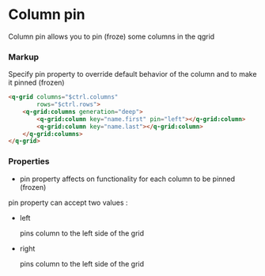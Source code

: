 # Column pin

Column pin allows you to pin (froze) some columns in the qgrid

### Markup

Specify pin property to override default behavior of the column and to make it pinned (frozen)

```html
<q-grid columns="$ctrl.columns"
        rows="$ctrl.rows">
    <q-grid:columns generation="deep">
        <q-grid:column key="name.first" pin="left"></q-grid:column>
        <q-grid:column key="name.last"></q-grid:column>
    </q-grid:columns>
</q-grid>
```

### Properties

* pin property affects on functionality for each column to be pinned (frozen)

pin property can accept two values :
* left

  pins column to the left side of the grid
* right

  pins column to the left side of the grid
